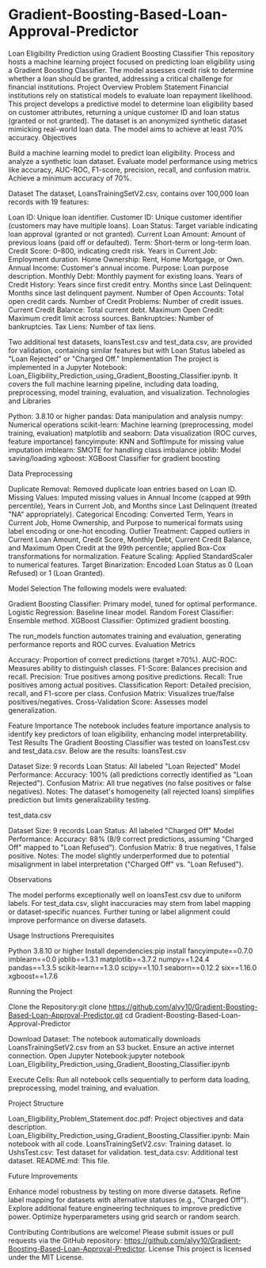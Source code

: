 # Gradient-Boosting-Based-Loan-Approval-Predictor
Loan Eligibility Prediction using Gradient Boosting Classifier
This repository hosts a machine learning project focused on predicting loan eligibility using a Gradient Boosting Classifier. The model assesses credit risk to determine whether a loan should be granted, addressing a critical challenge for financial institutions.
Project Overview
Problem Statement
Financial institutions rely on statistical models to evaluate loan repayment likelihood. This project develops a predictive model to determine loan eligibility based on customer attributes, returning a unique customer ID and loan status (granted or not granted). The dataset is an anonymized synthetic dataset mimicking real-world loan data. The model aims to achieve at least 70% accuracy.
Objectives

Build a machine learning model to predict loan eligibility.
Process and analyze a synthetic loan dataset.
Evaluate model performance using metrics like accuracy, AUC-ROC, F1-score, precision, recall, and confusion matrix.
Achieve a minimum accuracy of 70%.

Dataset
The dataset, LoansTrainingSetV2.csv, contains over 100,000 loan records with 19 features:

Loan ID: Unique loan identifier.
Customer ID: Unique customer identifier (customers may have multiple loans).
Loan Status: Target variable indicating loan approval (granted or not granted).
Current Loan Amount: Amount of previous loans (paid off or defaulted).
Term: Short-term or long-term loan.
Credit Score: 0–800, indicating credit risk.
Years in Current Job: Employment duration.
Home Ownership: Rent, Home Mortgage, or Own.
Annual Income: Customer's annual income.
Purpose: Loan purpose description.
Monthly Debt: Monthly payment for existing loans.
Years of Credit History: Years since first credit entry.
Months since Last Delinquent: Months since last delinquent payment.
Number of Open Accounts: Total open credit cards.
Number of Credit Problems: Number of credit issues.
Current Credit Balance: Total current debt.
Maximum Open Credit: Maximum credit limit across sources.
Bankruptcies: Number of bankruptcies.
Tax Liens: Number of tax liens.

Two additional test datasets, loansTest.csv and test_data.csv, are provided for validation, containing similar features but with Loan Status labeled as "Loan Rejected" or "Charged Off."
Implementation
The project is implemented in a Jupyter Notebook: Loan_Eligibility_Prediction_using_Gradient_Boosting_Classifier.ipynb. It covers the full machine learning pipeline, including data loading, preprocessing, model training, evaluation, and visualization.
Technologies and Libraries

Python: 3.8.10 or higher
pandas: Data manipulation and analysis
numpy: Numerical operations
scikit-learn: Machine learning (preprocessing, model training, evaluation)
matplotlib and seaborn: Data visualization (ROC curves, feature importance)
fancyimpute: KNN and SoftImpute for missing value imputation
imblearn: SMOTE for handling class imbalance
joblib: Model saving/loading
xgboost: XGBoost Classifier for gradient boosting

Data Preprocessing

Duplicate Removal: Removed duplicate loan entries based on Loan ID.
Missing Values: Imputed missing values in Annual Income (capped at 99th percentile), Years in Current Job, and Months since Last Delinquent (treated "NA" appropriately).
Categorical Encoding: Converted Term, Years in Current Job, Home Ownership, and Purpose to numerical formats using label encoding or one-hot encoding.
Outlier Treatment: Capped outliers in Current Loan Amount, Credit Score, Monthly Debt, Current Credit Balance, and Maximum Open Credit at the 99th percentile; applied Box-Cox transformations for normalization.
Feature Scaling: Applied StandardScaler to numerical features.
Target Binarization: Encoded Loan Status as 0 (Loan Refused) or 1 (Loan Granted).

Model Selection
The following models were evaluated:

Gradient Boosting Classifier: Primary model, tuned for optimal performance.
Logistic Regression: Baseline linear model.
Random Forest Classifier: Ensemble method.
XGBoost Classifier: Optimized gradient boosting.

The run_models function automates training and evaluation, generating performance reports and ROC curves.
Evaluation Metrics

Accuracy: Proportion of correct predictions (target ≥70%).
AUC-ROC: Measures ability to distinguish classes.
F1-Score: Balances precision and recall.
Precision: True positives among positive predictions.
Recall: True positives among actual positives.
Classification Report: Detailed precision, recall, and F1-score per class.
Confusion Matrix: Visualizes true/false positives/negatives.
Cross-Validation Score: Assesses model generalization.

Feature Importance
The notebook includes feature importance analysis to identify key predictors of loan eligibility, enhancing model interpretability.
Test Results
The Gradient Boosting Classifier was tested on loansTest.csv and test_data.csv. Below are the results:
loansTest.csv

Dataset Size: 9 records
Loan Status: All labeled "Loan Rejected"
Model Performance:
Accuracy: 100% (all predictions correctly identified as "Loan Rejected").
Confusion Matrix: All true negatives (no false positives or false negatives).
Notes: The dataset's homogeneity (all rejected loans) simplifies prediction but limits generalizability testing.



test_data.csv

Dataset Size: 9 records
Loan Status: All labeled "Charged Off"
Model Performance:
Accuracy: 88% (8/9 correct predictions, assuming "Charged Off" mapped to "Loan Refused").
Confusion Matrix: 8 true negatives, 1 false positive.
Notes: The model slightly underperformed due to potential misalignment in label interpretation ("Charged Off" vs. "Loan Refused").



Observations

The model performs exceptionally well on loansTest.csv due to uniform labels.
For test_data.csv, slight inaccuracies may stem from label mapping or dataset-specific nuances.
Further tuning or label alignment could improve performance on diverse datasets.

Usage Instructions
Prerequisites

Python 3.8.10 or higher
Install dependencies:pip install fancyimpute==0.7.0 imblearn==0.0 joblib==1.3.1 matplotlib==3.7.2 numpy==1.24.4 pandas==1.3.5 scikit-learn==1.3.0 scipy==1.10.1 seaborn==0.12.2 six==1.16.0 xgboost==1.7.6



Running the Project

Clone the Repository:git clone https://github.com/alyy10/Gradient-Boosting-Based-Loan-Approval-Predictor.git
cd Gradient-Boosting-Based-Loan-Approval-Predictor


Download Dataset: The notebook automatically downloads LoansTrainingSetV2.csv from an S3 bucket. Ensure an active internet connection.
Open Jupyter Notebook:jupyter notebook Loan_Eligibility_Prediction_using_Gradient_Boosting_Classifier.ipynb


Execute Cells: Run all notebook cells sequentially to perform data loading, preprocessing, model training, and evaluation.

Project Structure

Loan_Eligibility_Problem_Statement.doc.pdf: Project objectives and data description.
Loan_Eligibility_Prediction_using_Gradient_Boosting_Classifier.ipynb: Main notebook with all code.
LoansTrainingSetV2.csv: Training dataset.
lo UshsTest.csv: Test dataset for validation.
test_data.csv: Additional test dataset.
README.md: This file.

Future Improvements

Enhance model robustness by testing on more diverse datasets.
Refine label mapping for datasets with alternative statuses (e.g., "Charged Off").
Explore additional feature engineering techniques to improve predictive power.
Optimize hyperparameters using grid search or random search.

Contributing
Contributions are welcome! Please submit issues or pull requests via the GitHub repository: https://github.com/alyy10/Gradient-Boosting-Based-Loan-Approval-Predictor.
License
This project is licensed under the MIT License.
